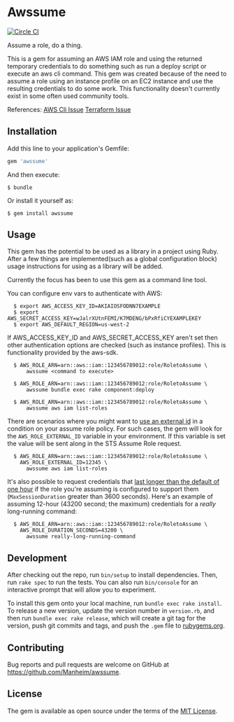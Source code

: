# Awssume

[![Circle CI](https://circleci.com/gh/manheim/awssume.svg?style=svg)](https://circleci.com/gh/manheim/awssume)

Assume a role, do a thing.

This is a gem for assuming an AWS IAM role and using the returned temporary
credentials to do something such as run a deploy script or execute an aws cli
command. This gem was created because of the need to assume a role using
an instance profile on an EC2 instance and use the resulting credentials to
do some work.  This functionality doesn't currently exist in some often used
community tools.

References:
[AWS Cli Issue](https://github.com/aws/aws-cli/issues/1390)
[Terraform Issue](https://github.com/hashicorp/terraform/issues/1275)

## Installation

Add this line to your application's Gemfile:

```ruby
gem 'awssume'
```

And then execute:

    $ bundle

Or install it yourself as:

    $ gem install awssume

## Usage

This gem has the potential to be used as a library in a project using Ruby.
After a few things are implemented(such as a global configuration block) usage
instructions for using as a library will be added.

Currently the focus has been to use this gem as a command line tool.

You can configure env vars to authenticate with AWS:

```
  $ export AWS_ACCESS_KEY_ID=AKIAIOSFODNN7EXAMPLE
  $ export AWS_SECRET_ACCESS_KEY=wJalrXUtnFEMI/K7MDENG/bPxRfiCYEXAMPLEKEY
  $ export AWS_DEFAULT_REGION=us-west-2
```

If AWS_ACCESS_KEY_ID and AWS_SECRET_ACCESS_KEY aren't set then other
authentication options are checked (such as instance profiles).  This is
functionality provided by the aws-sdk.

```
  $ AWS_ROLE_ARN=arn::aws::iam::123456789012:role/RoletoAssume \
      awssume <command to execute>
```
```
  $ AWS_ROLE_ARN=arn::aws::iam::123456789012:role/RoletoAssume \
      awssume bundle exec rake component:deploy
```
```
  $ AWS_ROLE_ARN=arn::aws::iam::123456789012:role/RoletoAssume \
      awssume aws iam list-roles
```

There are scenarios where you might want to [use an external id][aws_ext_id]
in a condition on your assume role policy. For such cases, the gem will look
for the ``AWS_ROLE_EXTERNAL_ID`` variable in your environment. If this variable
is set the value will be sent along in the STS Assume Role request.

```
  $ AWS_ROLE_ARN=arn::aws::iam::123456789012:role/RoletoAssume \
    AWS_ROLE_EXTERNAL_ID=12345 \
      awssume aws iam list-roles
```

[aws_ext_id]: http://docs.aws.amazon.com/IAM/latest/UserGuide/id_roles_create_for-user_externalid.html

It's also possible to request credentials that
[last longer than the default of one hour](https://aws.amazon.com/about-aws/whats-new/2018/03/longer-role-sessions/)
if the role you're assuming is configured to support them (``MaxSessionDuration``
greater than 3600 seconds). Here's an example of assuming 12-hour (43200 second; the maximum)
credentials for a _really_ long-running command:

```
  $ AWS_ROLE_ARN=arn::aws::iam::123456789012:role/RoletoAssume \
    AWS_ROLE_DURATION_SECONDS=43200 \
      awssume really-long-running-command
```

## Development

After checking out the repo, run `bin/setup` to install dependencies. Then, run
`rake spec` to run the tests. You can also run `bin/console` for an interactive
prompt that will allow you to experiment.

To install this gem onto your local machine, run `bundle exec rake install`.
To release a new version, update the version number in `version.rb`, and then
run `bundle exec rake release`, which will create a git tag for the version,
push git commits and tags, and push the `.gem` file to
[rubygems.org](https://rubygems.org).

## Contributing

Bug reports and pull requests are welcome on
GitHub at https://github.com/Manheim/awssume.


## License

The gem is available as open source under the terms of the
[MIT License](http://opensource.org/licenses/MIT).
